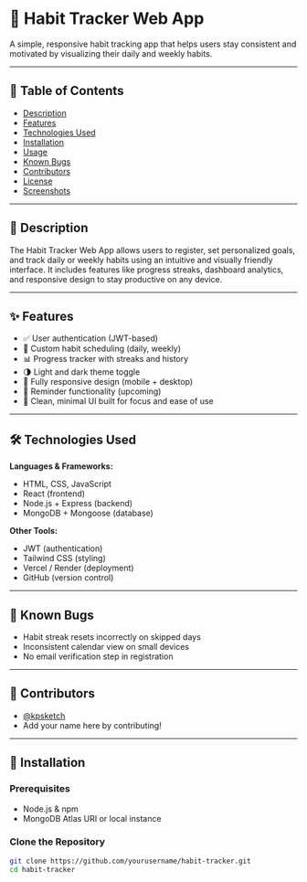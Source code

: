 # 🧠 Habit Tracker Web App

A simple, responsive habit tracking app that helps users stay consistent and motivated by visualizing their daily and weekly habits.

---


## 📖 Table of Contents

- [Description](#description)
- [Features](#features)
- [Technologies Used](#technologies-used)
- [Installation](#installation)
- [Usage](#usage)
- [Known Bugs](#known-bugs)
- [Contributors](#contributors)
- [License](#license)
- [Screenshots](#screenshots)

---

## 📄 Description

The Habit Tracker Web App allows users to register, set personalized goals, and track daily or weekly habits using an intuitive and visually friendly interface. It includes features like progress streaks, dashboard analytics, and responsive design to stay productive on any device.

---

## ✨ Features

- ✅ User authentication (JWT-based)
- 📅 Custom habit scheduling (daily, weekly)
- 📊 Progress tracker with streaks and history
- 🌗 Light and dark theme toggle
- 📱 Fully responsive design (mobile + desktop)
- 🔔 Reminder functionality (upcoming)
- 🧠 Clean, minimal UI built for focus and ease of use

---

## 🛠 Technologies Used

**Languages & Frameworks:**
- HTML, CSS, JavaScript
- React (frontend)
- Node.js + Express (backend)
- MongoDB + Mongoose (database)

**Other Tools:**
- JWT (authentication)
- Tailwind CSS (styling)
- Vercel / Render (deployment)
- GitHub (version control)

---

## 🐛 Known Bugs

- Habit streak resets incorrectly on skipped days
- Inconsistent calendar view on small devices
- No email verification step in registration

---

## 👥 Contributors

- [@kpsketch](https://github.com/kpsketch)
- Add your name here by contributing!

---

## 🧪 Installation

### Prerequisites

- Node.js & npm
- MongoDB Atlas URI or local instance

### Clone the Repository

```bash
git clone https://github.com/yourusername/habit-tracker.git
cd habit-tracker
